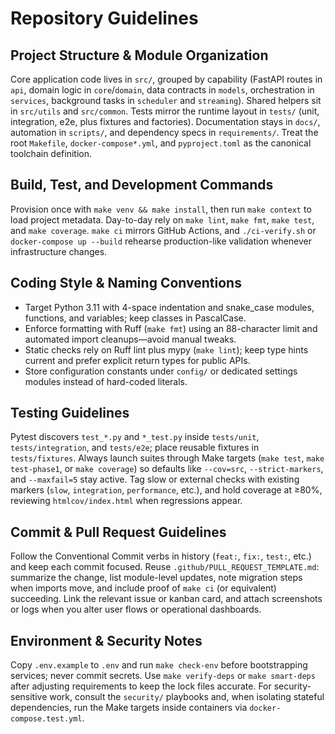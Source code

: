 # Repository Guidelines

## Project Structure & Module Organization
Core application code lives in `src/`, grouped by capability (FastAPI routes in `api`, domain logic in `core`/`domain`, data contracts in `models`, orchestration in `services`, background tasks in `scheduler` and `streaming`). Shared helpers sit in `src/utils` and `src/common`. Tests mirror the runtime layout in `tests/` (unit, integration, e2e, plus fixtures and factories). Documentation stays in `docs/`, automation in `scripts/`, and dependency specs in `requirements/`. Treat the root `Makefile`, `docker-compose*.yml`, and `pyproject.toml` as the canonical toolchain definition.

## Build, Test, and Development Commands
Provision once with `make venv && make install`, then run `make context` to load project metadata. Day-to-day rely on `make lint`, `make fmt`, `make test`, and `make coverage`. `make ci` mirrors GitHub Actions, and `./ci-verify.sh` or `docker-compose up --build` rehearse production-like validation whenever infrastructure changes.

## Coding Style & Naming Conventions
- Target Python 3.11 with 4-space indentation and snake_case modules, functions, and variables; keep classes in PascalCase.
- Enforce formatting with Ruff (`make fmt`) using an 88-character limit and automated import cleanups—avoid manual tweaks.
- Static checks rely on Ruff lint plus mypy (`make lint`); keep type hints current and prefer explicit return types for public APIs.
- Store configuration constants under `config/` or dedicated settings modules instead of hard-coded literals.

## Testing Guidelines
Pytest discovers `test_*.py` and `*_test.py` inside `tests/unit`, `tests/integration`, and `tests/e2e`; place reusable fixtures in `tests/fixtures`. Always launch suites through Make targets (`make test`, `make test-phase1`, or `make coverage`) so defaults like `--cov=src`, `--strict-markers`, and `--maxfail=5` stay active. Tag slow or external checks with existing markers (`slow`, `integration`, `performance`, etc.), and hold coverage at ≥80%, reviewing `htmlcov/index.html` when regressions appear.

## Commit & Pull Request Guidelines
Follow the Conventional Commit verbs in history (`feat:`, `fix:`, `test:`, etc.) and keep each commit focused. Reuse `.github/PULL_REQUEST_TEMPLATE.md`: summarize the change, list module-level updates, note migration steps when imports move, and include proof of `make ci` (or equivalent) succeeding. Link the relevant issue or kanban card, and attach screenshots or logs when you alter user flows or operational dashboards.

## Environment & Security Notes
Copy `.env.example` to `.env` and run `make check-env` before bootstrapping services; never commit secrets. Use `make verify-deps` or `make smart-deps` after adjusting requirements to keep the lock files accurate. For security-sensitive work, consult the `security/` playbooks and, when isolating stateful dependencies, run the Make targets inside containers via `docker-compose.test.yml`.
